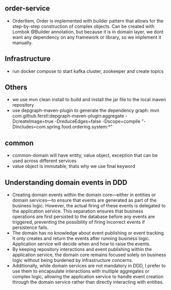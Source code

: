 ## order-service
- OrderItem, Order is implemented with builder pattern that allows for the step-by-step construction of complex objects. Can be created with Lombok @Builder annotation, but because it is in domain layer, we dont want any dependency on any framework or library, so we implement it manually.

## Infrastructure
- run docker compose to start kafka cluster, zookeeper and create topics

## Others
- we use mvn clean install to build and install the jar file to the local maven repository
- use depgraph-maven-plugin to generate the dependency graph: mvn com.github.ferstl:depgraph-maven-plugin:aggregate -DcreateImage=true -DreduceEdges=false -Dscope=compile "-Dincludes=com.spring.food.ordering.system:*"

## common
- common-domain will have entity, value object, exception that can be used across different services
- value object is immutable, thats why we use final keyword

## Understanding domain events in DDD

- Creating domain events within the domain core—either in entities or domain services—to ensure that events are generated as part of the business logic. However, the actual firing of these events is delegated to the application service. This separation ensures that business operations are first persisted to the database before any events are triggered, preventing the possibility of firing incorrect events if persistence fails. 
- The domain has no knowledge about event publishing or event tracking. It only creates and return the events after running business logic. Application service will decide when and how to raise the events.
- By keeping repository interactions and event publishing within the application service, the domain core remains focused solely on business logic without being burdened by infrastructure concerns. 
- Additionally, while domain services are not mandatory in DDD, I prefer to use them to encapsulate interactions with multiple aggregates or complex logic, allowing the application service to handle event creation through the domain service rather than directly interacting with entities.